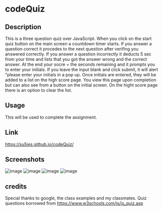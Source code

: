 # codeQuiz

## Description

This is a three question quiz over JavaScript. When you click on the start quiz button on the main screen a countdown timer starts. If you answer a question correct it procedes to the next question after verifing you answered correctly. If you answer a question incorrectly it deducts 5 sec from your time and lists that you got the answer wrong and the correct answer. At the end your socre = the seconds remaining and it prompts you to enter your initials. If you leave the input blank and click submit, it will alert "please enter your initials in a pop up. Once initials are entered, they will be added to a list on the high score page. You view this page upon completion but can also see from a button on the initial screen. On the hight score page there is an option to clear the list. 

## Usage

This will be used to complete the assignment. 

## Link

https://su5ies.github.io/codeQuiz/

## Screenshots

![image](https://user-images.githubusercontent.com/84972783/134041345-f657d8d2-8e72-46d2-946a-3e8cf1d635a5.png)
![image](https://user-images.githubusercontent.com/84972783/134041396-54fa0be9-95c6-456a-bfbf-f18678de4ba3.png)
![image](https://user-images.githubusercontent.com/84972783/134041458-697304cd-892a-44e8-a99a-a8c08b77f4f3.png)
![image](https://user-images.githubusercontent.com/84972783/134041617-6dfaa32a-2218-427b-9908-f586bb45c90b.png)


## credits

Special thanks to google, the class examples and my classmates. 
Quiz questions borrowed from https://www.w3schools.com/js/js_quiz.asp



